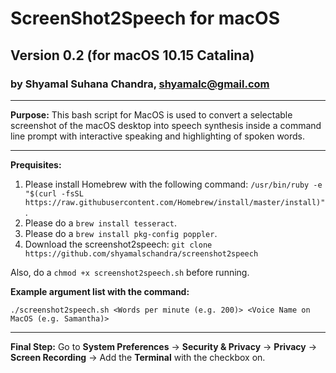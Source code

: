 # ScreenShot2Speech for macOS
## Version 0.2 (for macOS 10.15 Catalina)
### by Shyamal Suhana Chandra, shyamalc@gmail.com

-----------

**Purpose:** This bash script for MacOS is used to convert a selectable screenshot of the macOS desktop into speech synthesis inside a command line prompt with interactive speaking and highlighting of spoken words.

-----------

**Prequisites:** 

1. Please install Homebrew with the following command: `/usr/bin/ruby -e "$(curl -fsSL https://raw.githubusercontent.com/Homebrew/install/master/install)"`.
2. Please do a `brew install tesseract`.
3. Please do a `brew install pkg-config poppler`.
4. Download the screenshot2speech: `git clone https://github.com/shyamalschandra/screenshot2speech`

Also, do a `chmod +x screenshot2speech.sh` before running.

**Example argument list with the command:**

`./screenshot2speech.sh <Words per minute (e.g. 200)> <Voice Name on MacOS (e.g. Samantha)>`

-----------

**Final Step:** Go to **System Preferences** -> **Security & Privacy** -> **Privacy** -> **Screen Recording** -> Add the **Terminal** with the checkbox on.
